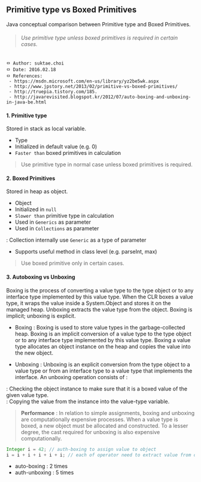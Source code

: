 ## Primitive type vs Boxed Primitives
Java conceptual comparison between Primitive type and Boxed Primitives.

>###### Use primitive type unless boxed primitives is required in certain cases.

```
ㅁ Author: suktae.choi
ㅁ Date: 2016.02.18
ㅁ References:
 - https://msdn.microsoft.com/en-us/library/yz2be5wk.aspx
 - http://www.jpstory.net/2013/02/primitive-vs-boxed-primitives/
 - http://truepia.tistory.com/185.
 - http://javarevisited.blogspot.kr/2012/07/auto-boxing-and-unboxing-in-java-be.html
```

#### 1. Primitive type
Stored in stack as local variable.

 - Type
 - Initialized in default value (e.g. 0)
 - `Faster than` boxed primitives in calculation

> Use primitive type in normal case unless boxed primitives is required.

#### 2. Boxed Primitives
Stored in heap as object.

 - Object
 - Initialized in `null`
 - `Slower than` primitive type in calculation
 - Used in `Generics` as parameter
 - Used in `Collections` as parameter

  : Collection internally use `Generic` as a type of parameter

 - Supports useful method in class level (e.g. parseInt, max)

> Use boxed primitive only in certain cases.

#### 3. Autoboxing vs Unboxing

Boxing is the process of converting a value type to the type object or to any interface type implemented by this value type. When the CLR boxes a value type, it wraps the value inside a System.Object and stores it on the managed heap. Unboxing extracts the value type from the object. Boxing is implicit; unboxing is explicit.

 - Boxing : Boxing is used to store value types in the garbage-collected heap. Boxing is an implicit conversion of a value type to the type object or to any interface type implemented by this value type. Boxing a value type allocates an object instance on the heap and copies the value into the new object.

 - Unboxing : Unboxing is an explicit conversion from the type object to a value type or from an interface type to a value type that implements the interface. An unboxing operation consists of :

  : Checking the object instance to make sure that it is a boxed value of the given value type.<br>
  : Copying the value from the instance into the value-type variable.

> **Performance** : In relation to simple assignments, boxing and unboxing are computationally expensive processes. When a value type is boxed, a new object must be allocated and constructed. To a lesser degree, the cast required for unboxing is also expensive computationally.

```java
Integer i = 42; // auth-boxing to assign value to object
i = i + i + i + i + i; // each of operator need to extract value from object calling auto-unboxing
```
 - auto-boxing : 2 times
 - auth-unboxing : 5 times
